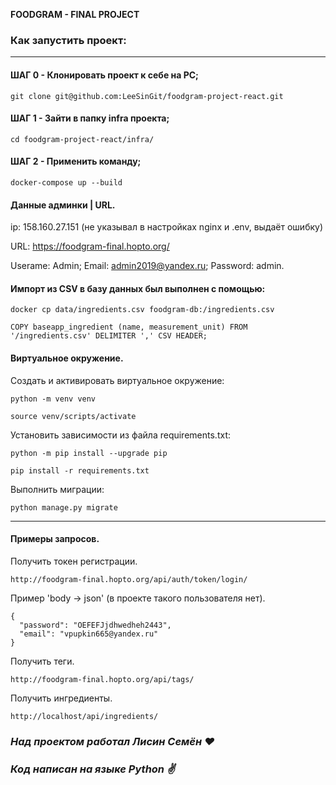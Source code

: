 
**FOODGRAM - FINAL PROJECT**


### Как запустить проект:
****
#### ШАГ 0 - Клонировать проект к себе на PC;
```
git clone git@github.com:LeeSinGit/foodgram-project-react.git
```
#### ШАГ 1 - Зайти в папку infra проекта;
```
cd foodgram-project-react/infra/
```
#### ШАГ 2 - Применить команду;
```
docker-compose up --build
```
#### Данные админки | URL.

ip: 158.160.27.151 (не указывал в настройках nginx и .env, выдаёт ошибку)

URL: https://foodgram-final.hopto.org/

Userame: Admin;
Email: admin2019@yandex.ru;
Password: admin.


#### Импорт из CSV в базу данных был выполнен с помощью:
```
docker cp data/ingredients.csv foodgram-db:/ingredients.csv
```
```
COPY baseapp_ingredient (name, measurement_unit) FROM '/ingredients.csv' DELIMITER ',' CSV HEADER;
```

#### Виртуальное окружение.
Cоздать и активировать виртуальное окружение:

```
python -m venv venv
```

```
source venv/scripts/activate
```

Установить зависимости из файла requirements.txt:

```
python -m pip install --upgrade pip
```

```
pip install -r requirements.txt
```

Выполнить миграции:

```
python manage.py migrate
```
****
#### Примеры запросов.

Получить токен регистрации.

```
http://foodgram-final.hopto.org/api/auth/token/login/
```

Пример 'body -> json' (в проекте такого пользователя нет).
```
{
  "password": "OEFEFJjdhwedheh2443",
  "email": "vpupkin665@yandex.ru"
}
```

Получить теги.
```
http://foodgram-final.hopto.org/api/tags/
```

Получить ингредиенты.
```
http://localhost/api/ingredients/
```

### *Над проектом работал Лисин Семён :heart:*
### *Код написан на языке Python :v:*
